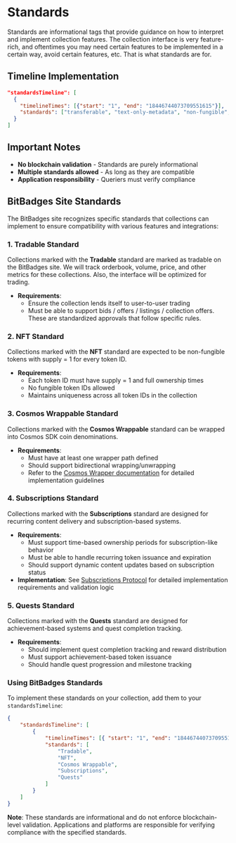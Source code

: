 # Standards

Standards are informational tags that provide guidance on how to interpret and implement collection features. The collection interface is very feature-rich, and oftentimes you may need certain features to be implemented in a certain way, avoid certain features, etc. That is what standards are for.

## Timeline Implementation

```json
"standardsTimeline": [
  {
    "timelineTimes": [{"start": "1", "end": "18446744073709551615"}],
    "standards": ["transferable", "text-only-metadata", "non-fungible", "attendance-format"]
  }
]
```

## Important Notes

-   **No blockchain validation** - Standards are purely informational
-   **Multiple standards allowed** - As long as they are compatible
-   **Application responsibility** - Queriers must verify compliance

## BitBadges Site Standards

The BitBadges site recognizes specific standards that collections can implement to ensure compatibility with various features and integrations:

### 1. Tradable Standard

Collections marked with the **Tradable** standard are marked as tradable on the BitBadges site. We will track orderbook, volume, price, and other metrics for these collections. Also, the interface will be optimized for trading.

-   **Requirements**:
    -   Ensure the collection lends itself to user-to-user trading
    -   Must be able to support bids / offers / listings / collection offers. These are standardized approvals that follow specific rules.

### 2. NFT Standard

Collections marked with the **NFT** standard are expected to be non-fungible tokens with supply = 1 for every token ID.

-   **Requirements**:
    -   Each token ID must have supply = 1 and full ownership times
    -   No fungible token IDs allowed
    -   Maintains uniqueness across all token IDs in the collection

### 3. Cosmos Wrappable Standard

Collections marked with the **Cosmos Wrappable** standard can be wrapped into Cosmos SDK coin denominations.

-   **Requirements**:
    -   Must have at least one wrapper path defined
    -   Should support bidirectional wrapping/unwrapping
    -   Refer to the [Cosmos Wrapper documentation](../cosmos-wrapper-paths.md) for detailed implementation guidelines

### 4. Subscriptions Standard

Collections marked with the **Subscriptions** standard are designed for recurring content delivery and subscription-based systems.

-   **Requirements**:
    -   Must support time-based ownership periods for subscription-like behavior
    -   Must be able to handle recurring token issuance and expiration
    -   Should support dynamic content updates based on subscription status
-   **Implementation**: See [Subscriptions Protocol](protocols/subscriptions-protocol.md) for detailed implementation requirements and validation logic

### 5. Quests Standard

Collections marked with the **Quests** standard are designed for achievement-based systems and quest completion tracking.

-   **Requirements**:
    -   Should implement quest completion tracking and reward distribution
    -   Must support achievement-based token issuance
    -   Should handle quest progression and milestone tracking

### Using BitBadges Standards

To implement these standards on your collection, add them to your `standardsTimeline`:

```json
{
    "standardsTimeline": [
        {
            "timelineTimes": [{ "start": "1", "end": "18446744073709551615" }],
            "standards": [
                "Tradable",
                "NFT",
                "Cosmos Wrappable",
                "Subscriptions",
                "Quests"
            ]
        }
    ]
}
```

**Note**: These standards are informational and do not enforce blockchain-level validation. Applications and platforms are responsible for verifying compliance with the specified standards.
